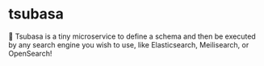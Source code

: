 # tsubasa
🐇 Tsubasa is a tiny microservice to define a schema and then be executed by any search engine you wish to use, like Elasticsearch, Meilisearch, or OpenSearch!
